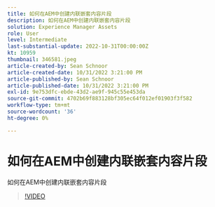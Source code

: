 ```yaml
---
title: 如何在AEM中创建内联嵌套内容片段
description: 如何在AEM中创建内联嵌套内容片段
solution: Experience Manager Assets
role: User
level: Intermediate
last-substantial-update: 2022-10-31T00:00:00Z
kt: 10959
thumbnail: 346581.jpeg
article-created-by: Sean Schnoor
article-created-date: 10/31/2022 3:21:00 PM
article-published-by: Sean Schnoor
article-published-date: 10/31/2022 3:21:00 PM
exl-id: 9e753dfc-ebde-43d2-ae9f-945c55e453da
source-git-commit: 4702b69f883128bf305ec64f012ef01903f3f582
workflow-type: tm+mt
source-wordcount: '36'
ht-degree: 0%

---
```


# 如何在AEM中创建内联嵌套内容片段

如何在AEM中创建内联嵌套内容片段

>[!VIDEO](https://video.tv.adobe.com/v/346581/?quality=12&learn=on)
